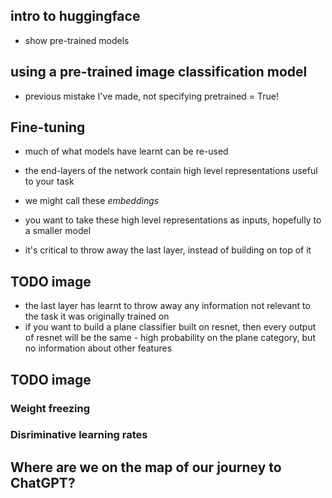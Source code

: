 ## intro to huggingface

- show pre-trained models

## using a pre-trained image classification model

- previous mistake I've made, not specifying pretrained = True!

## Fine-tuning

- much of what models have learnt can be re-used
- the end-layers of the network contain high level representations useful to your task

- we might call these _embeddings_

- you want to take these high level representations as inputs, hopefully to a smaller model

- it's critical to throw away the last layer, instead of building on top of it

## TODO image

- the last layer has learnt to throw away any information not relevant to the task it was originally trained on
- if you want to build a plane classifier built on resnet, then every output of resnet will be the same - high probability on the plane category, but no information about other features

## TODO image

### Weight freezing

### Disriminative learning rates

## Where are we on the map of our journey to ChatGPT?
